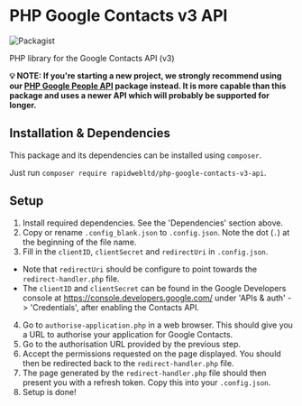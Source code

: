 # PHP Google Contacts v3 API

![Packagist](https://img.shields.io/packagist/dt/rapidwebltd/php-google-contacts-v3-api.svg)

PHP library for the Google Contacts API (v3)

**💡 NOTE: If you're starting a new project, we strongly recommend using our [PHP Google People API](https://github.com/rapidwebltd/php-google-people-api) package instead. It is more capable than this package and uses a newer API which will probably be supported for longer.**

## Installation & Dependencies

This package and its dependencies can be installed using `composer`. 

Just run `composer require rapidwebltd/php-google-contacts-v3-api`.

## Setup

1. Install required dependencies. See the 'Dependencies' section above.
2. Copy or rename `.config_blank.json` to `.config.json`. Note the dot (`.`) at the beginning of the file name.
3. Fill in the `clientID`, `clientSecret` and `redirectUri` in `.config.json`.
  * Note that `redirectUri` should be configure to point towards the `redirect-handler.php` file.
  * The `clientID` and `clientSecret` can be found in the Google Developers console at https://console.developers.google.com/ under 'APIs & auth' -> 'Credentials', after enabling the Contacts API.
4. Go to `authorise-application.php` in a web browser. This should give you a URL to authorise your application for Google Contacts.
5. Go to the authorisation URL provided by the previous step.
6. Accept the permissions requested on the page displayed. You should then be redirected back to the `redirect-handler.php` file.
7. The page generated by the `redirect-handler.php` file should then present you with a refresh token. Copy this into your `.config.json`.
8. Setup is done!

